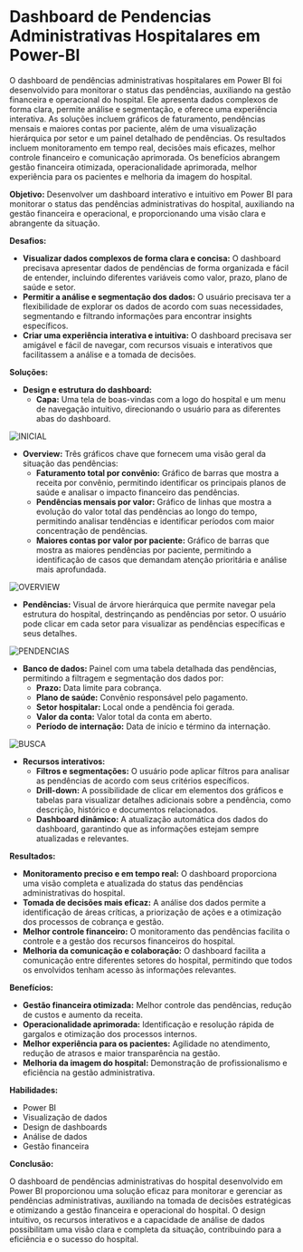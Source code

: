 # Dashboard de Pendencias Administrativas Hospitalares em Power-BI

O dashboard de pendências administrativas hospitalares em Power BI foi desenvolvido para monitorar o status das pendências, auxiliando na gestão financeira e operacional do hospital. Ele apresenta dados complexos de forma clara, permite análise e segmentação, e oferece uma experiência interativa. As soluções incluem gráficos de faturamento, pendências mensais e maiores contas por paciente, além de uma visualização hierárquica por setor e um painel detalhado de pendências. Os resultados incluem monitoramento em tempo real, decisões mais eficazes, melhor controle financeiro e comunicação aprimorada. Os benefícios abrangem gestão financeira otimizada, operacionalidade aprimorada, melhor experiência para os pacientes e melhoria da imagem do hospital.

**Objetivo:** Desenvolver um dashboard interativo e intuitivo em Power BI para monitorar o status das pendências administrativas do hospital, auxiliando na gestão financeira e operacional, e proporcionando uma visão clara e abrangente da situação.

**Desafios:**

- **Visualizar dados complexos de forma clara e concisa:** O dashboard precisava apresentar dados de pendências de forma organizada e fácil de entender, incluindo diferentes variáveis como valor, prazo, plano de saúde e setor.
- **Permitir a análise e segmentação dos dados:** O usuário precisava ter a flexibilidade de explorar os dados de acordo com suas necessidades, segmentando e filtrando informações para encontrar insights específicos.
- **Criar uma experiência interativa e intuitiva:** O dashboard precisava ser amigável e fácil de navegar, com recursos visuais e interativos que facilitassem a análise e a tomada de decisões.

**Soluções:**

- **Design e estrutura do dashboard:**
    - **Capa:** Uma tela de boas-vindas com a logo do hospital e um menu de navegação intuitivo, direcionando o usuário para as diferentes abas do dashboard.
 
![INICIAL](https://chrome-crabapple-e07.notion.site/image/https%3A%2F%2Fprod-files-secure.s3.us-west-2.amazonaws.com%2F29ecadbd-ece1-4339-9bb9-3123abde53f4%2Fe319b30b-8e14-4663-b4a0-b4ad5dfe76e4%2Fcapa.png?table=block&id=597058e6-2d91-499b-ba83-899550948b89&spaceId=29ecadbd-ece1-4339-9bb9-3123abde53f4&width=1250&userId=&cache=v2)

- **Overview:** Três gráficos chave que fornecem uma visão geral da situação das pendências:
    - **Faturamento total por convênio:** Gráfico de barras que mostra a receita por convênio, permitindo identificar os principais planos de saúde e analisar o impacto financeiro das pendências.
    - **Pendências mensais por valor:** Gráfico de linhas que mostra a evolução do valor total das pendências ao longo do tempo, permitindo analisar tendências e identificar períodos com maior concentração de pendências.
    - **Maiores contas por valor por paciente:** Gráfico de barras que mostra as maiores pendências por paciente, permitindo a identificação de casos que demandam atenção prioritária e análise mais aprofundada.
 
![OVERVIEW](https://chrome-crabapple-e07.notion.site/image/https%3A%2F%2Fprod-files-secure.s3.us-west-2.amazonaws.com%2F29ecadbd-ece1-4339-9bb9-3123abde53f4%2F9193838f-b562-4f86-996f-64fecfea2143%2Foverview.png?table=block&id=5ad65130-4925-4b00-986a-5c0e685c8aff&spaceId=29ecadbd-ece1-4339-9bb9-3123abde53f4&width=1310&userId=&cache=v2)

- **Pendências:** Visual de árvore hierárquica que permite navegar pela estrutura do hospital, destrinçando as pendências por setor. O usuário pode clicar em cada setor para visualizar as pendências específicas e seus detalhes.
  
![PENDENCIAS](https://chrome-crabapple-e07.notion.site/image/https%3A%2F%2Fprod-files-secure.s3.us-west-2.amazonaws.com%2F29ecadbd-ece1-4339-9bb9-3123abde53f4%2Ffbf44105-5608-4776-a786-4f7cba300aa1%2FPendencias.png?table=block&id=0f3be9f5-15e2-4278-af14-cc9aaa401b31&spaceId=29ecadbd-ece1-4339-9bb9-3123abde53f4&width=1360&userId=&cache=v2)

- **Banco de dados:** Painel com uma tabela detalhada das pendências, permitindo a filtragem e segmentação dos dados por:
    - **Prazo:** Data limite para cobrança.
    - **Plano de saúde:** Convênio responsável pelo pagamento.
    - **Setor hospitalar:** Local onde a pendência foi gerada.
    - **Valor da conta:** Valor total da conta em aberto.
    - **Período de internação:** Data de início e término da internação.
      
![BUSCA](https://chrome-crabapple-e07.notion.site/image/https%3A%2F%2Fprod-files-secure.s3.us-west-2.amazonaws.com%2F29ecadbd-ece1-4339-9bb9-3123abde53f4%2F1c158e4a-91c2-46b5-bf12-6491abfa46e7%2Fbanco_de_dados.png?table=block&id=6489e539-5358-483d-8d64-ed6778da55ae&spaceId=29ecadbd-ece1-4339-9bb9-3123abde53f4&width=1420&userId=&cache=v2)

- **Recursos interativos:**
    - **Filtros e segmentações:** O usuário pode aplicar filtros para analisar as pendências de acordo com seus critérios específicos.
    - **Drill-down:** A possibilidade de clicar em elementos dos gráficos e tabelas para visualizar detalhes adicionais sobre a pendência, como descrição, histórico e documentos relacionados.
    - **Dashboard dinâmico:** A atualização automática dos dados do dashboard, garantindo que as informações estejam sempre atualizadas e relevantes.

**Resultados:**

- **Monitoramento preciso e em tempo real:** O dashboard proporciona uma visão completa e atualizada do status das pendências administrativas do hospital.
- **Tomada de decisões mais eficaz:** A análise dos dados permite a identificação de áreas críticas, a priorização de ações e a otimização dos processos de cobrança e gestão.
- **Melhor controle financeiro:** O monitoramento das pendências facilita o controle e a gestão dos recursos financeiros do hospital.
- **Melhoria da comunicação e colaboração:** O dashboard facilita a comunicação entre diferentes setores do hospital, permitindo que todos os envolvidos tenham acesso às informações relevantes.

**Benefícios:**

- **Gestão financeira otimizada:** Melhor controle das pendências, redução de custos e aumento da receita.
- **Operacionalidade aprimorada:** Identificação e resolução rápida de gargalos e otimização dos processos internos.
- **Melhor experiência para os pacientes:** Agilidade no atendimento, redução de atrasos e maior transparência na gestão.
- **Melhoria da imagem do hospital:** Demonstração de profissionalismo e eficiência na gestão administrativa.

**Habilidades:**

- Power BI
- Visualização de dados
- Design de dashboards
- Análise de dados
- Gestão financeira

**Conclusão:**

O dashboard de pendências administrativas do hospital desenvolvido em Power BI proporcionou uma solução eficaz para monitorar e gerenciar as pendências administrativas, auxiliando na tomada de decisões estratégicas e otimizando a gestão financeira e operacional do hospital. O design intuitivo, os recursos interativos e a capacidade de análise de dados possibilitam uma visão clara e completa da situação, contribuindo para a eficiência e o sucesso do hospital.

